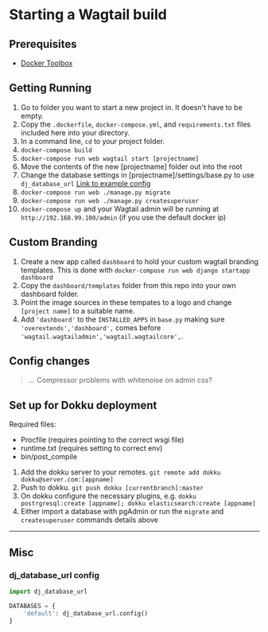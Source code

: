 # Starting a Wagtail build

## Prerequisites

- [Docker Toolbox](https://www.docker.com/docker-toolbox)

## Getting Running

1. Go to folder you want to start a new project in. It doesn't have to be empty.
2. Copy the `.dockerfile`, `docker-compose.yml`, and `requirements.txt` files included here into your directory.
3. In a command line, `cd` to your project folder.
4. `docker-compose build`
5. `docker-compose run web wagtail start [projectname]`
6. Move the contents of the new [projectname] folder out into the root
7. Change the database settings in [projectname]/settings/base.py to use `dj_database_url` [Link to example config](#dj_database_url-config)
8. `docker-compose run web ./manage.py migrate`
9. `docker-compose run web ./manage.py createsuperuser`
10. `docker-compose up` and your Wagtail admin will be running at `http://192.168.99.100/admin` (if you use the default docker ip)

## Custom Branding

1. Create a new app called `dashboard` to hold your custom wagtail branding templates. This is done with `docker-compose run web django startapp dashboard`
2. Copy the `dashboard/templates` folder from this repo into your own dashboard folder.
3. Point the image sources in these tempates to a logo and change `[project name]` to a suitable name.
4. Add `'dashboard'` to the `INSTALLED_APPS` in `base.py` making sure `'overextends','dashboard',` comes before `'wagtail.wagtailadmin','wagtail.wagtailcore',`.

## Config changes

> ... Compressor problems with whitenoise on admin css?

## Set up for Dokku deployment

Required files:

- Procfile (requires pointing to the correct wsgi file)
- runtime.txt (requires setting to correct env)
- bin/post_compile

1. Add the dokku server to your remotes. `git remote add dokku dokku@server.com:[appname]`
2. Push to dokku. `git push dokku [currentbranch]:master`
3. On dokku configure the necessary plugins, e.g. `dokku postrgresql:create [appname]; dokku elasticsearch:create [appname]`
4. Either import a database with pgAdmin or run the `migrate` and `createsuperuser` commands details above

___

## Misc

### dj_database_url config

```python
import dj_database_url

DATABASES = {
    'default': dj_database_url.config()
}
```
